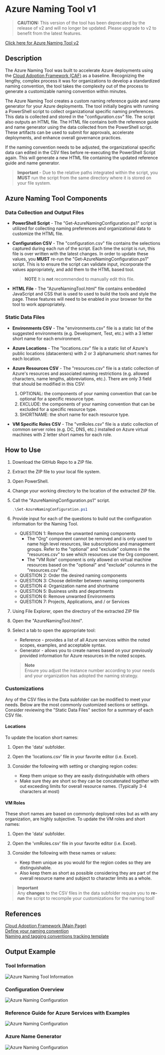 # Azure Naming Tool v1

> **CAUTION:** This version of the tool has been deprecated by the release of v2 and will no longer be updated. Please upgrade to v2 to benefit from the latest features.

[Click here for Azure Naming Tool v2](../v2/README.md)

## Description

The Azure Naming Tool was built to accelerate Azure deployments using the [Cloud Adoption Framework (CAF)](https://docs.microsoft.com/en-us/azure/cloud-adoption-framework/) as a baseline. Recognizing the lengthy, complex process it was for organizations to develop a standardized naming convention, the tool takes the complexity out of the process to generate a customizable naming convention within minutes.

The Azure Naming Tool creates a custom naming reference guide and name generator for your Azure deployments. The tool initially begins with running a PowerShell script to collect organizational specific naming preferences.  This data is collected and stored in the "configuration.csv" file. The script also outputs an HTML file.  The HTML file contains both the reference guide and name generator using the data collected from the PowerShell script. These artifacts can be used to submit for approvals, accelerate deployments, and enhance overall governance practices.

If the naming convention needs to be adjusted, the organizational specific data can edited in the CSV files before re-executing the PowerShell Script again. This will generate a new HTML file containing the updated reference guide and name generator.

> **Important** - Due to the relative paths integrated within the script, you **MUST** run the script from the same directory where it is stored on your file system.

## Azure Naming Tool Components

### Data Collection and Output Files

- **PowerShell Script**  - The "Get-AzureNamingConfiguration.ps1" script is utilized for collecting naming preferences and organizational data to customize the HTML file.

- **Configuration CSV** - The "configuration.csv" file contains the selections captured during each run of the script.  Each time the script is run, this file is over written with the latest changes. In order to update these values, you **MUST** re-run the "Get-AzureNamingConfiguration.ps1" script.  This is to ensure the script can validate input, incorporate the values appropriately, and add them to the HTML based tool.

    > **NOTE**
    > It is **not** recommended to manually edit this file.

- **HTML File** - The "AzureNamingTool.html" file contains embedded JavaScript and CSS that is used to used to build the tools and style the page.  These features will need to be enabled in your browser for the tool to work appropriately.

### Static Data Files

- **Environments CSV** - The "environments.csv" file is a static list of the suggested environments (e.g. Development, Test, etc.) with a 3 letter short name for each environment.

- **Azure Locations** - The "locations.csv" file is a static list of Azure's public locations (datacenters) with 2 or 3 alphanumeric short names for each location.

- **Azure Resources CSV** - The "resources.csv" file is a static collection of Azure's resources and associated naming restrictions (e.g. allowed characters, name lengths, abbreviations, etc.).
There are only 3 field that should be modified in this CSV:
    1. OPTIONAL: the components of your naming convention that can be optional for a specific resource type.
    1. EXCLUDE: the components of your naming convention that can be excluded for a specific resource type.
    1. SHORTNAME: the short name for each resource type.
  
- **VM Specific Roles CSV** - The "vmRoles.csv" file is a static collection of common server roles (e.g. DC, DNS, etc.) installed on Azure virtual machines with 2 letter short names for each role.

## How to Use  

1. Download the GitHub Repo to a ZIP file.
1. Extract the ZIP file to your local file system.
1. Open PowerShell.
1. Change your working directory to the location of the extracted ZIP file.
1. Call the "AzureNamingConfiguration.ps1" script.

    ```powershell  
    .\Set-AzureNamingConfiguration.ps1
    ```

1. Provide input for each of the questions to build out the configuration information for the Naming Tool.
    - QUESTION 1: Remove the unwanted naming components
        - The "Org" component cannot be removed and is only used to name high level resources, like subscriptions and management groups.  Refer to the "optional" and "exclude" columns in the "resources.csv" to see which resources use the Org component.
        - The "VM Role" component is only allowed on virtual machine resources based on the "optional" and "exclude" columns in the "resources.csv" file.
    - QUESTION 2: Order the desired naming components  
    - QUESTION 3: Choose delimiter between naming components
    - QUESTION 4: Organization name and shortname  
    - QUESTION 5: Business units and departments
    - QUESTION 6: Remove unwanted Environments
    - QUESTION 7: Projects, Applications, and / or Services

1. Using File Explorer, open the directory of the extracted ZIP file
1. Open the "AzureNamingTool.html".
1. Select a tab to open the appropriate tool:  
    - Reference - provides a list of all Azure services within the noted scopes, examples, and acceptable syntax.  
    - Generator - allows you to create names based on your previously provided information for Azure resources in the noted scopes.  

    > **Note**  
    > Ensure you adjust the instance number according to your needs and your organization has adopted the naming strategy.  

### Customizations

Any of the CSV files in the Data subfolder can be modified to meet your needs. Below are the most commonly customized sections or settings.
Consider reviewing the "Static Data Files" section for a summary of each CSV file.

#### Locations

To update the location short names:

1. Open the 'data' subfolder.
1. Open the 'locations.csv' file in your favorite editor (i.e. Excel).
1. Consider the following with setting or changing region codes:

    - Keep them unique so they are easily distinguishable with others
    - Make sure they are short so they can be concatenated together with out exceeding limits for overall resource names. (Typically 3-4 characters at most)

#### VM Roles

These short names are based on commonly deployed roles but as with any organization, are highly subjective.  To update the VM roles and short names:

1. Open the 'data' subfolder.
1. Open the 'vmRoles.csv' file in your favorite editor (i.e. Excel).
1. Consider the following with these names or values:

    - Keep them unique as you would for the region codes so they are distinguishable.
    - Also keep them as short as possible considering they are part of the overall resource name and subject to character limits as a whole.

> **Important**  
> Any **changes** to the CSV files in the data subfolder require you to **re-run** the script to recompile your customizations for the naming tool!

## References  

[Cloud Adoption Framework (Main Page)](https://docs.microsoft.com/en-us/azure/cloud-adoption-framework/)  
[Define your naming convention](https://docs.microsoft.com/en-us/azure/cloud-adoption-framework/ready/azure-best-practices/resource-naming)  
[Naming and tagging conventions tracking template](https://raw.githubusercontent.com/microsoft/CloudAdoptionFramework/master/ready/naming-and-tagging-conventions-tracking-template.xlsx)  

## Output Example

### Tool Information

![](./images/azNaming1_Info.png "Azure Naming Tool Information")

### Configuration Overview

![](./images/azNaming2_config.png "Azure Naming Configuration")

### Reference Guide for Azure Services with Examples

![](./images/azNaming3_ref.png "Azure Naming Configuration")

### Azure Name Generator

![](./images/azNaming4_gen.png "Azure Naming Configuration")
